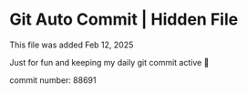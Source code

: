 # Git Auto Commit | Hidden File

This file was added Feb 12, 2025

Just for fun and keeping my daily git commit active 🤪

commit number: 88691
